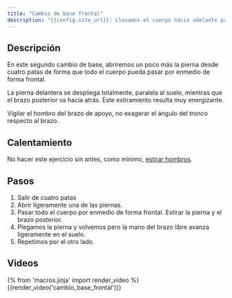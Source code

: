 ```yaml
---
title: "Cambio de base frontal"
description: "{{config.site_url}}: Llevamos el cuerpo hacia adelante pasando entre un apoyo de mano y pie contrario"
---
```


## Descripción

En este segundo cambio de base, abriremos un poco más la pierna desde cuatro patas de forma que todo el cuerpo pueda pasar por enmedio de forma frontal.

La pierna delantera se despliega totalmente, paralela al suelo, mientras que el brazo posterior va hacia atrás. Este estiramiento resulta muy energizante.

Vigilar el hombro del brazo de apoyo, no exagerar el ángulo del tronco respecto al brazo.

## Calentamiento

No hacer este ejercicio sin antes, como mínimo, [estirar hombros](/calentar/estirar_hombros).

## Pasos

1. Salir de cuatro patas
2. Abrir ligeramente una de las piernas.
3. Pasar todo el cuerpo por enmedio de forma frontal. Estirar la pierna y el brazo posterior.
4. Plegamos la pierna y volvemos pero la mano del brazo libre avanza ligeramente en el suelo.
5. Repetimos por el otro lado.

## Videos

{% from 'macros.jinja' import render_video %}
{{render_video('cambio_base_frontal')}}